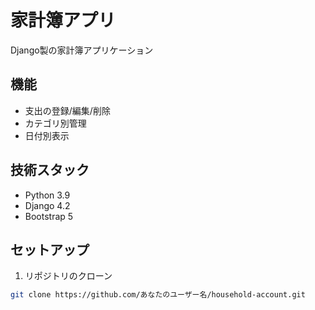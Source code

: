 # 家計簿アプリ

Django製の家計簿アプリケーション

## 機能
- 支出の登録/編集/削除
- カテゴリ別管理
- 日付別表示

## 技術スタック
- Python 3.9
- Django 4.2
- Bootstrap 5

## セットアップ
1. リポジトリのクローン
```bash
git clone https://github.com/あなたのユーザー名/household-account.git